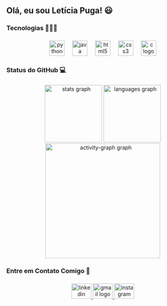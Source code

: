 ## Olá, eu sou Letícia Puga! 😃

<p align="left"></p>

###

<h3 align="left">Tecnologias 👩🏽‍💻</h3>

###

<div align="center">
  <img src="https://cdn.jsdelivr.net/gh/devicons/devicon/icons/python/python-original.svg" height="40" alt="python logo"  />
  <img width="12" />
  <img src="https://cdn.jsdelivr.net/gh/devicons/devicon/icons/java/java-original.svg" height="40" alt="java logo"  />
  <img width="12" />
  <img src="https://cdn.jsdelivr.net/gh/devicons/devicon/icons/html5/html5-original.svg" height="40" alt="html5 logo"  />
  <img width="12" />
  <img src="https://cdn.jsdelivr.net/gh/devicons/devicon/icons/css3/css3-original.svg" height="40" alt="css3 logo"  />
  <img width="12" />
  <img src="https://cdn.jsdelivr.net/gh/devicons/devicon/icons/c/c-original.svg" height="40" alt="c logo"  />
</div>

###

<h3 align="left">Status do GitHub 💻</h3>

###

<div align="center">
  <img src="https://github-readme-stats.vercel.app/api?username=leticiapuga&hide_title=false&hide_rank=false&show_icons=true&include_all_commits=true&count_private=true&disable_animations=false&theme=algolia&locale=pt-br&hide_border=false&order=1&custom_title=Estat%C3%ADsticas%20do%20GitHub" height="150" alt="stats graph"  />
  <img src="https://github-readme-stats.vercel.app/api/top-langs?username=leticiapuga&locale=pt-br&hide_title=false&layout=compact&card_width=320&langs_count=3&theme=algolia&hide_border=false&order=2&custom_title=Linguagens%20mais%20utilizadas" height="150" alt="languages graph"  />
  <img src="https://github-readme-activity-graph.vercel.app/graph?username=leticiapuga&radius=16&theme=tokyo-night&area=true&order=5&custom_title=Gr%C3%A1fico%20de%20Contribui%C3%A7%C3%B5es" height="300" alt="activity-graph graph"  />
</div>

###

<h3 align="left">Entre em Contato Comigo 📧</h3>

###

<div align="center">
  <a href="https://www.linkedin.com/in/let%C3%ADcia-puga-521ba2260/" target="_blank">
    <img src="https://raw.githubusercontent.com/maurodesouza/profile-readme-generator/master/src/assets/icons/social/linkedin/default.svg" width="52" height="40" alt="linkedin logo"  />
  </a>
  <a href="leticiademiranda@gmail.com" target="_blank">
    <img src="https://raw.githubusercontent.com/maurodesouza/profile-readme-generator/master/src/assets/icons/social/gmail/default.svg" width="52" height="40" alt="gmail logo"  />
  </a>
  <a href="https://www.instagram.com/puga_leticiaa/" target="_blank">
    <img src="https://raw.githubusercontent.com/maurodesouza/profile-readme-generator/master/src/assets/icons/social/instagram/default.svg" width="52" height="40" alt="instagram logo"  />
  </a>
</div>

###
